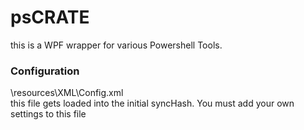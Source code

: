 # psCRATE

this is a WPF wrapper for various Powershell Tools.

### Configuration
\resources\XML\Config.xml  
this file gets loaded into the initial syncHash.  You must add your own settings to this file
